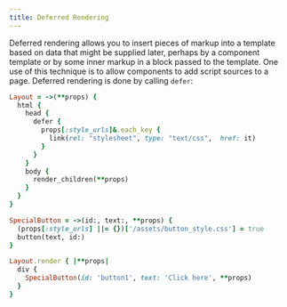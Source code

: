 ```yaml
---
title: Deferred Rendering
---
```


Deferred rendering allows you to insert pieces of markup into a template based
on data that might be supplied later, perhaps by a component template or by some
inner markup in a block passed to the template. One use of this technique is to
allow components to add script sources to a page. Deferred rendering is done by
calling `defer`:

```ruby
Layout = ->(**props) {
  html {
    head {
      defer {
        props[:style_urls]&.each_key {
          link(rel: "stylesheet", type: "text/css",  href: it)
        }
      }
    }
    body {
      render_children(**props)
    }
  }
}

SpecialButton = ->(id:, text:, **props) {
  (props[:style_urls] ||= {})['/assets/button_style.css'] = true
  button(text, id:)
}

Layout.render { |**props|
  div {
    SpecialButton(id: 'button1', text: 'Click here', **props)
  }
}
```
